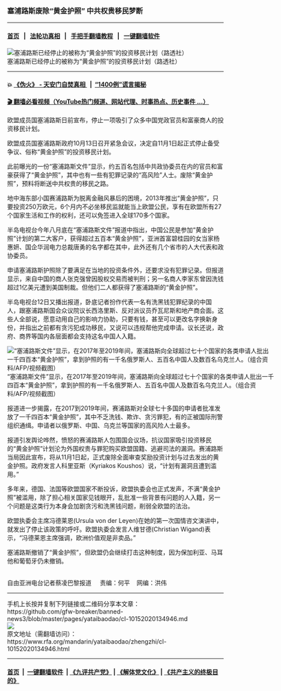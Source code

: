 ### 塞浦路斯废除“黄金护照”     中共权贵移民梦断
------------------------

#### [首页](https://github.com/gfw-breaker/banned-news3/blob/master/README.md) &nbsp;&nbsp;|&nbsp;&nbsp; [法轮功真相](https://github.com/begood0513/basic/blob/master/README.md)  &nbsp;&nbsp;|&nbsp;&nbsp; [手把手翻墙教程](https://github.com/gfw-breaker/guides/wiki)  &nbsp;&nbsp;|&nbsp;&nbsp; [一键翻墙软件](https://github.com/gfw-breaker/nogfw/blob/master/README.md)  



<div id="headerimg">
 <img alt="塞浦路斯已经停止的被称为“黄金护照”的投资移民计划（路透社）" src="https://www.rfa.org/mandarin/yataibaodao/zhengzhi/cl-10152020134946.html/cl1014a.jpg/@@images/6c347916-5a0b-4b40-92e6-f918498cc128.jpeg" title="塞浦路斯已经停止的被称为“黄金护照”的投资移民计划（路透社）"/>
 <div id="headerimgcontents">
  <div id="headerimgcaption">
   <span>
    塞浦路斯已经停止的被称为“黄金护照”的投资移民计划（路透社）
   </span>
   <!-- zoomattribute -->
  </div>
  <!-- headerimgcaption -->
 </div>
 <!-- headerimagecontents -->
</div>

<hr/>


#### 💥 [《伪火》 - 天安门自焚真相 ](http://158.247.195.190:10000/videos/blog/weihuo.html)&nbsp; |&nbsp; [“1400例”谎言揭秘  ](http://158.247.195.190:10000/videos/blog/jiexi1400.html)

#### [ 🎬  翻墙必看视频（YouTube热门频道、网站代理、时事热点、历史事件 ...）](https://github.com/gfw-breaker/links/blob/master/banned.md)

<div id="storytext">
 <div>
  <div class="slot_header">
  </div>
 </div>
 <p>
  欧盟成员国塞浦路斯日前宣布，停止一项吸引了众多中国党政官员和富豪商人的投资移民计划。
 </p>
 <p>
  欧盟成员国塞浦路斯政府10月13日召开紧急会议，决定自11月1日起正式停止备受争议、俗称“黄金护照”的投资移民计划。
 </p>
 <p>
  此前曝光的一份“塞浦路斯文件”显示，约五百名包括中共政协委员在内的官员和富豪获得了“黄金护照”，其中也有一些有犯罪记录的“高风险”人士。废除“黄金护照”，预料将断送中共权贵的移民之路。
 </p>
 <p>
 </p>
 <p>
 </p>
 <p>
  地中海东部小国赛浦路斯为脱离金融风暴后的困境，2013年推出“黄金护照”，只要投资250万欧元，6个月内不必坐移民监就能当上欧盟公民，享有在欧盟所有27个国家生活和工作的权利，还可以免签进入全球170多个国家。
 </p>
 <p>
  半岛电视台今年八月底在“塞浦路斯文件”报道中指出，中国公民是参加“黄金护照”计划的第二大客户，获得超过五百本“黄金护照”，亚洲首富碧桂园的女当家杨惠妍、国企华润电力总裁唐勇的名字都在其中，此外还有几个省市的人大代表和政协委员。
 </p>
 <p>
  申请塞浦路斯护照除了要满足在当地的投资条件外，还要求没有犯罪记录。但报道显示，来自中国的商人张克强曾因股权交易而被判刑；另一名商人李家东曾因洗钱超过1亿美元遭到美国制裁。但他们二人都获得了塞浦路斯的“黄金护照”。
 </p>
 <p>
  半岛电视台12日又播出报道，卧底记者扮作代表一名有洗黑钱犯罪纪录的中国人，跟塞浦路斯国会众议院议长西洛里斯、反对派议员乔瓦尼斯和地产商会面。这些人全部说，愿意动用自己的影响力协助，只要有钱，甚至可以更改名字换新身份，并指出之前都有贪污犯成功移民，又说可以违规帮他完成申请。议长还说，政府、商界等国内各层面都会支持这名中国人入籍。
 </p>
 <p>
  <div class="image-inline captioned" style="width:622px;">
   <div style="width:622px;">
    <img alt="“塞浦路斯文件”显示，在2017年至2019年间，塞浦路斯向全球超过七十个国家的各类申请人批出一千四百本“黄金护照”，拿到护照的有一千名俄罗斯人、五百名中国人及数百名乌克兰人。（组合资料/AFP/视频截图）" src="https://www.rfa.org/mandarin/yataibaodao/zhengzhi/cl-10152020134946.html/cl1014.jpg" title="“塞浦路斯文件”显示，在2017年至2019年间，塞浦路斯向全球超过七十个国家的各类申请人批出一千四百本“黄金护照”，拿到护照的有一千名俄罗斯人、五百名中国人及数百名乌克兰人。（组合资料/AFP/视频截图）"/>
   </div>
   <div class="image-caption">
    <span style="width:622px;">
     “塞浦路斯文件”显示，在2017年至2019年间，塞浦路斯向全球超过七十个国家的各类申请人批出一千四百本“黄金护照”，拿到护照的有一千名俄罗斯人、五百名中国人及数百名乌克兰人。（组合资料/AFP/视频截图）
    </span>
    <span class="copyright">
    </span>
   </div>
  </div>
 </p>
 <p>
  报道进一步揭露，在2017到2019年间，赛浦路斯对全球七十多国的申请者批准发放了一千四百本“黄金护照”，其中不乏洗钱、欺诈、贪污罪犯，有的正被国际刑警组织通缉。申请者以俄罗斯、中国、乌克兰等国家的高风险人士最多。
 </p>
 <p>
  报道引发舆论哗然，愤怒的赛浦路斯人包围国会议场，抗议国家吸引投资移民的“黄金护照”计划沦为外国权贵与罪犯购买欧盟国籍、逃避司法的漏洞。赛浦路斯当局因此宣布，将从11月1日起，正式废除全面审查奖励投资计划与过去发出的黄金护照。政府发言人科里亚斯（Kyriakos Koushos）说，“计划有漏洞且遭到滥用。”
 </p>
 <p>
  多年来，德国、法国等欧盟国家不断投诉，欧盟执委会也正式发声，不满“黄金护照”被滥用，除了担心相关国家见钱眼开，乱批准一些背景有问题的人入籍，另一个问题是这类行为本身会加剧贪污和洗黑钱问题，削弱全欧盟的法治。
 </p>
 <p>
  欧盟执委会主席冯德莱恩(Ursula von der Leyen)在她的第一次国情咨文演讲中，就发出了停止该政策的呼吁。欧盟执委会发言人维甘德(Christian Wigand)表示，“冯德莱恩主席强调，欧洲价值观是非卖品。”
 </p>
 <p>
  塞浦路斯撤销了“黄金护照”，但欧盟仍会继续打击这种制度，因为保加利亚、马耳他和葡萄牙仍未撤销。
 </p>
 <p>
  <br/>
  自由亚洲电台记者蔡凌巴黎报道     责编：何平    网编：洪伟
 </p>
</div>

<hr/>
手机上长按并复制下列链接或二维码分享本文章：<br/>
https://github.com/gfw-breaker/banned-news3/blob/master/pages/yataibaodao/cl-10152020134946.md <br/>
<a href='https://github.com/gfw-breaker/banned-news3/blob/master/pages/yataibaodao/cl-10152020134946.md'><img src='https://github.com/gfw-breaker/banned-news3/blob/master/pages/yataibaodao/cl-10152020134946.md.png'/></a> <br/>
原文地址（需翻墙访问）：https://www.rfa.org/mandarin/yataibaodao/zhengzhi/cl-10152020134946.html


------------------------
#### [首页](https://github.com/gfw-breaker/banned-news3/blob/master/README.md) &nbsp;|&nbsp; [一键翻墙软件](https://github.com/gfw-breaker/nogfw/blob/master/README.md) &nbsp;| [《九评共产党》](https://github.com/gfw-breaker/9ping.md/blob/master/README.md#九评之一评共产党是什么) | [《解体党文化》](https://github.com/gfw-breaker/jtdwh.md/blob/master/README.md) | [《共产主义的终极目的》](https://github.com/gfw-breaker/gczydzjmd.md/blob/master/README.md)


<img src='http://gfw-breaker.win/banned-news3/pages/yataibaodao/cl-10152020134946.md' width='0px' height='0px'/>